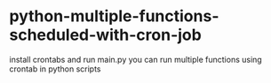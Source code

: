 # python-multiple-functions-scheduled-with-cron-job
install crontabs and run main.py
you can run multiple functions using crontab in python scripts
